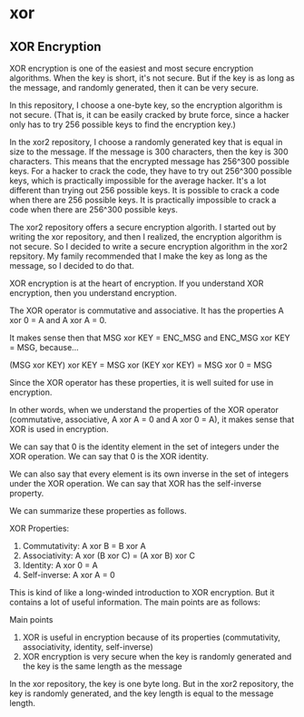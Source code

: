 # xor

## XOR Encryption
XOR encryption is one of the easiest and most secure encryption algorithms. When the key is short, it's not secure. But if the key is as long as the message, and randomly generated, then it can be very secure.

In this repository, I choose a one-byte key, so the encryption algorithm is not secure. (That is, it can be easily cracked by brute force, since a hacker only has to try 256 possible keys to find the encryption key.)

In the xor2 repository, I choose a randomly generated key that is equal in size to the message. If the message is 300 characters, then the key is 300 characters. This means that the encrypted message has 256^300 possible keys. For a hacker to crack the code, they have to try out 256^300 possible keys, which is practically impossible for the average hacker. It's a lot different than trying out 256 possible keys. It is possible to crack a code when there are 256 possible keys. It is practically impossible to crack a code when there are 256^300 possible keys.

The xor2 repository offers a secure encryption algorith. I started out by writing the xor repository, and then I realized, the encryption algorithm is not secure. So I decided to write a secure encryption algorithm in the xor2 repsitory. My family recommended that I make the key as long as the message, so I decided to do that.

XOR encryption is at the heart of encryption. If you understand XOR encryption, then you understand encryption.

The XOR operator is commutative and associative. It has the properties A xor 0 = A and A xor A = 0.

It makes sense then that MSG xor KEY = ENC_MSG and ENC_MSG xor KEY = MSG, because...

(MSG xor KEY) xor KEY = MSG xor (KEY xor KEY) = MSG xor 0 = MSG

Since the XOR operator has these properties, it is well suited for use in encryption.

In other words, when we understand the properties of the XOR operator (commutative, associative, A xor A = 0 and A xor 0 = A), it makes sense that XOR is used in encryption.

We can say that 0 is the identity element in the set of integers under the XOR operation. We can say that 0 is the XOR identity.

We can also say that every element is its own inverse in the set of integers under the XOR operation. We can say that XOR has the self-inverse property.

We can summarize these properties as follows.

XOR Properties:
1. Commutativity: A xor B = B xor A
2. Associativity: A xor (B xor C) = (A xor B) xor C
3. Identity: A xor 0 = A
4. Self-inverse: A xor A = 0

This is kind of like a long-winded introduction to XOR encryption. But it contains a lot of useful information. The main points are as follows:

Main points
1. XOR is useful in encryption because of its properties (commutativity, associativity, identity, self-inverse)
2. XOR encryption is very secure when the key is randomly generated and the key is the same length as the message

In the xor repository, the key is one byte long. But in the xor2 repository, the key is randomly generated, and the key length is equal to the message length.
